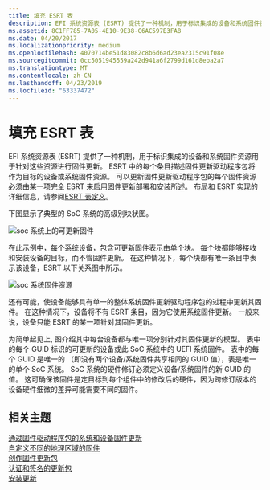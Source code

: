 ```yaml
---
title: 填充 ESRT 表
description: EFI 系统资源表 (ESRT) 提供了一种机制，用于标识集成的设备和系统固件资源用于针对这些资源进行固件更新。
ms.assetid: 8C1FF785-7A05-4E10-9E38-C6AC597E3FA8
ms.date: 04/20/2017
ms.localizationpriority: medium
ms.openlocfilehash: 4070714be51d83082c8b6d6ad23ea2315c91f08e
ms.sourcegitcommit: 0cc5051945559a242d941a6f2799d161d8eba2a7
ms.translationtype: MT
ms.contentlocale: zh-CN
ms.lasthandoff: 04/23/2019
ms.locfileid: "63337472"
---
```

# <a name="populating-the-esrt-table"></a>填充 ESRT 表


EFI 系统资源表 (ESRT) 提供了一种机制，用于标识集成的设备和系统固件资源用于针对这些资源进行固件更新。 ESRT 中的每个条目描述固件更新驱动程序包将作为目标的设备或系统固件资源。 可以更新固件更新驱动程序包的每个固件资源必须由某一项完全 ESRT 来启用固件更新部署和安装所述。 布局和 ESRT 实现的详细信息，请参阅[ESRT 表定义](esrt-table-definition.md)。

下图显示了典型的 SoC 系统的高级别块状图。

![soc 系统上的可更新固件](images/updatablefirmwareonsoc.png)

在此示例中，每个系统设备，包含可更新固件表示由单个块。 每个块都能够接收和安装设备的目标，而不管固件更新。 在这种情况下，每个块都有唯一条目中表示该设备，ESRT 以下关系图中所示。

![soc 系统固件资源](images/socfirmwareresources.png)

还有可能，使设备能够具有单一的整体系统固件更新驱动程序包的过程中更新其固件。 在这种情况下，设备将不有 ESRT 条目，因为它使用系统固件更新。 一般来说，设备只能 ESRT 的某一项针对其固件更新。

为简单起见上, 图介绍其中每台设备都与唯一项分别针对其固件更新的模型。 表中的每个 GUID 标识的可更新的设备或此 SoC 系统中的 UEFI 系统固件。 表中的每个 GUID 是唯一的 （即没有两个设备/系统固件共享相同的 GUID 值），表是唯一的单个 SoC 系统。 SoC 系统的硬件修订必须定义设备/系统固件的新 GUID 的值。 这可确保该固件是定目标到每个组件中的修改后的硬件，因为跨修订版本的设备硬件细微的差异可能需要不同的固件。

## <a name="related-topics"></a>相关主题
[通过固件驱动程序包的系统和设备固件更新](system-and-device-firmware-updates-via-a-firmware-driver-package.md)  
[自定义不同的地理区域的固件](customizing-firmware-for-different-geographic-regions.md)  
[创作固件更新包](authoring-a-firmware-update-package.md)  
[认证和签名的更新包](certifying-and-signing-the-update-package.md)  
[安装更新](installing-the-update.md)  



